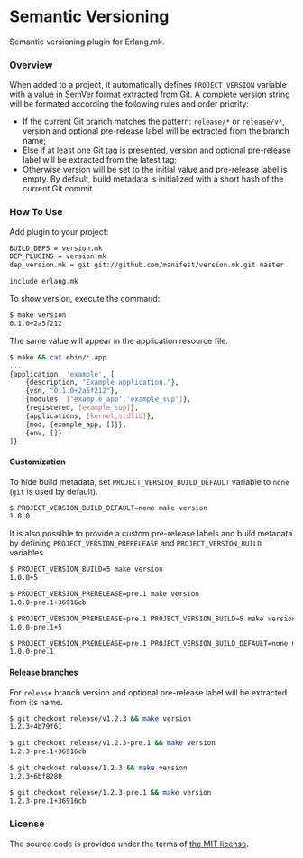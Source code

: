 # Semantic Versioning

Semantic versioning plugin for Erlang.mk.



### Overview

When added to a project, it automatically defines `PROJECT_VERSION` variable
with a value in [SemVer][semver] format extracted from Git. A complete version
string will be formated according the following rules and order priority:
- If the current Git branch matches the pattern: `release/*` or `release/v*`,
	version and optional pre-release label will be extracted from the branch name;
- Else if at least one Git tag is presented,
	version and optional pre-release label will be extracted from the latest tag;
- Otherwise version will be set to the initial value
	and pre-release label is empty.
By default, build metadata is initialized with a short hash of the current Git commit.



### How To Use

Add plugin to your project:

```bash
BUILD_DEPS = version.mk
DEP_PLUGINS = version.mk
dep_version.mk = git git://github.com/manifest/version.mk.git master

include erlang.mk
```

To show version, execute the command:

```bash
$ make version
0.1.0+2a5f212
```

The same value will appear in the application resource file:

```bash
$ make && cat ebin/*.app
...
{application, 'example', [
	{description, "Example application."},
	{vsn, "0.1.0+2a5f212"},
	{modules, ['example_app','example_sup']},
	{registered, [example_sup]},
	{applications, [kernel,stdlib]},
	{mod, {example_app, []}},
	{env, []}
]}
```



#### Customization

To hide build metadata, set `PROJECT_VERSION_BUILD_DEFAULT` variable
to `none` (`git` is used by default).

```bash
$ PROJECT_VERSION_BUILD_DEFAULT=none make version
1.0.0
```

It is also possible to provide a custom pre-release labels and
build metadata by defining `PROJECT_VERSION_PRERELEASE` and
`PROJECT_VERSION_BUILD` variables.

```bash
$ PROJECT_VERSION_BUILD=5 make version
1.0.0+5

$ PROJECT_VERSION_PRERELEASE=pre.1 make version
1.0.0-pre.1+36916cb

$ PROJECT_VERSION_PRERELEASE=pre.1 PROJECT_VERSION_BUILD=5 make version
1.0.0-pre.1+5

$ PROJECT_VERSION_PRERELEASE=pre.1 PROJECT_VERSION_BUILD_DEFAULT=none make version
1.0.0-pre.1
```



#### Release branches

For `release` branch version and optional pre-release label
will be extracted from its name.

```bash
$ git checkout release/v1.2.3 && make version
1.2.3+4b79f61

$ git checkout release/v1.2.3-pre.1 && make version
1.2.3-pre.1+36916cb

$ git checkout release/1.2.3 && make version
1.2.3+6bf8280

$ git checkout release/1.2.3-pre.1 && make version
1.2.3-pre.1+36916cb
```



### License

The source code is provided under the terms of [the MIT license][license].

[license]:http://www.opensource.org/licenses/MIT
[semver]:http://semver.org
